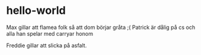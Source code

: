# hello-world
Max gillar att flamea folk så att dom börjar gråta ;(
Patrick är dålig på cs och alla han spelar med carryar honom

Freddie gillar att slicka på asfalt. 
